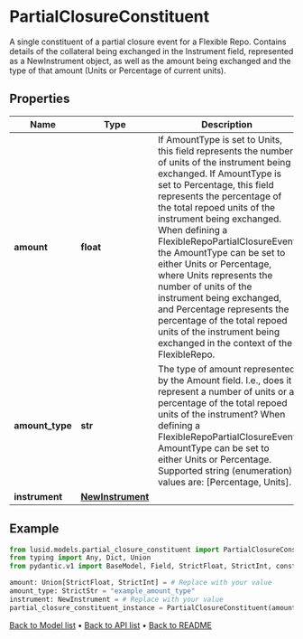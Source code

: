 # PartialClosureConstituent

A single constituent of a partial closure event for a Flexible Repo. Contains details of the collateral  being exchanged in the Instrument field, represented as a NewInstrument object,  as well as the amount being exchanged and the type of that amount (Units or Percentage of current units).
## Properties
Name | Type | Description | Notes
------------ | ------------- | ------------- | -------------
**amount** | **float** | If AmountType is set to Units, this field represents the number of units of the instrument being exchanged.  If AmountType is set to Percentage, this field represents the percentage of the total repoed units of the instrument being exchanged.  When defining a FlexibleRepoPartialClosureEvent the AmountType can be set to either Units or Percentage,  where Units represents the number of units of the instrument being exchanged, and Percentage represents the  percentage of the total repoed units of the instrument being exchanged in the context of the FlexibleRepo. | 
**amount_type** | **str** | The type of amount represented by the Amount field.  I.e., does it represent a number of units or a percentage of the total repoed units of the instrument?  When defining a FlexibleRepoPartialClosureEvent AmountType can be set to either Units or Percentage.    Supported string (enumeration) values are: [Percentage, Units]. | 
**instrument** | [**NewInstrument**](NewInstrument.md) |  | 
## Example

```python
from lusid.models.partial_closure_constituent import PartialClosureConstituent
from typing import Any, Dict, Union
from pydantic.v1 import BaseModel, Field, StrictFloat, StrictInt, constr

amount: Union[StrictFloat, StrictInt] = # Replace with your value
amount_type: StrictStr = "example_amount_type"
instrument: NewInstrument = # Replace with your value
partial_closure_constituent_instance = PartialClosureConstituent(amount=amount, amount_type=amount_type, instrument=instrument)

```

[Back to Model list](../README.md#documentation-for-models) &#8226; [Back to API list](../README.md#documentation-for-api-endpoints) &#8226; [Back to README](../README.md)

